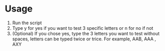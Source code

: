 # Usage
1. Run the script
2. Type y for yes if you want to test 3 specific letters or n for no if not
3. (Optional) If you chose yes, type the 3 letters you want to test without spaces, letters can be typed twice or trice. For example, AAB, AAA , AXY